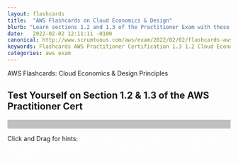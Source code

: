 ```yaml
---
layout: flashcards
title:  "AWS Flashcards on Cloud Economics & Design"
blurb: "Learn sections 1.2 and 1.3 of the Practitioner Exam with these AWS Flashcards on cloud economics, AWS design principles and topics like CapEx, OpEx, 'think parallel' and 'design for failure.'"
date:   2022-02-02 12:11:11 -0100
canonical: http://www.scrumtuous.com/aws/exam/2022/02/02/flashcards-aws-cloud-economics-design-opex-capex-exam.html
keywords: Flashcards AWS Practitioner Certification 1.3 1.2 Cloud Economics Design Principles
categories: aws exam
---
```


<span class="wow fadeInDown" data-wow-delay=".2s">AWS Flashcards: Cloud Economics & Design Principles</span>
<h2 class="wow fadeInUp" data-wow-delay=".4s">Test Yourself on Section 1.2 & 1.3 of the AWS Practitioner Cert</h2>


<div id="app" style="background-color: silver; color: #f1f1f1; font-size: 1.5REM; padding: 10px 10px 10px 10px;" 
data-name="AWS Flashcards" data-param='{ "fid" : { "$in" : [11,12,13,14,15,16,17,18,19,20,21,22] } }'></div> 


<span class="wow fadeInDown" data-wow-delay=".2s">Click and Drag for hints:
<span class="" style="color:white">
OpEx, CapEx, On Prem, Benefits of Automation, Managed Service, Design for Failure, Monolithic architectures, Parallel Computing, RDS, ECS, EKS, DynamoDB
</span>
</span>


